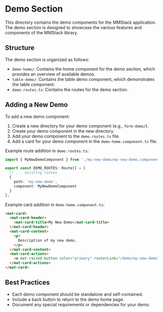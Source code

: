 # Demo Section

This directory contains the demo components for the MMStack application. The demo section is designed to showcase the various features and components of the MMStack library.

## Structure

The demo section is organized as follows:

- `demo-home/`: Contains the home component for the demo section, which provides an overview of available demos.
- `table-demo/`: Contains the table demo component, which demonstrates the table component.
- `demo.routes.ts`: Contains the routes for the demo section.

## Adding a New Demo

To add a new demo component:

1. Create a new directory for your demo component (e.g., `form-demo/`).
2. Create your demo component in the new directory.
3. Add your demo component to the `demo.routes.ts` file.
4. Add a card for your demo component in the `demo-home.component.ts` file.

Example route addition in `demo.routes.ts`:

```typescript
import { MyNewDemoComponent } from './my-new-demo/my-new-demo.component';

export const DEMO_ROUTES: Route[] = [
  // ... existing routes
  {
    path: 'my-new-demo',
    component: MyNewDemoComponent
  }
];
```

Example card addition in `demo-home.component.ts`:

```html
<mat-card>
  <mat-card-header>
    <mat-card-title>My New Demo</mat-card-title>
  </mat-card-header>
  <mat-card-content>
    <p>
      Description of my new demo.
    </p>
  </mat-card-content>
  <mat-card-actions>
    <a mat-raised-button color="primary" routerLink="/demo/my-new-demo">View Demo</a>
  </mat-card-actions>
</mat-card>
```

## Best Practices

- Each demo component should be standalone and self-contained.
- Include a back button to return to the demo home page.
- Document any special requirements or dependencies for your demo.
